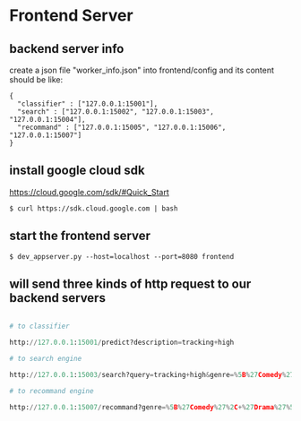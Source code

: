 # Frontend Server

## backend server info

create a json file "worker_info.json" into frontend/config and its content should be like:

```
{
  "classifier" : ["127.0.0.1:15001"],
  "search" : ["127.0.0.1:15002", "127.0.0.1:15003", "127.0.0.1:15004"],
  "recommand" : ["127.0.0.1:15005", "127.0.0.1:15006", "127.0.0.1:15007"]
}

```

## install google cloud sdk

https://cloud.google.com/sdk/#Quick_Start

```
$ curl https://sdk.cloud.google.com | bash

```

## start the frontend server

```
$ dev_appserver.py --host=localhost --port=8080 frontend

```

## will send three kinds of http request to our backend servers

```python

# to classifier

http://127.0.0.1:15001/predict?description=tracking+high

# to search engine 

http://127.0.0.1:15003/search?query=tracking+high&genre=%5B%27Comedy%27%2C+%27Drama%27%5D

# to recommand engine

http://127.0.0.1:15007/recommand?genre=%5B%27Comedy%27%2C+%27Drama%27%5D&user=158238155239231271481


```

